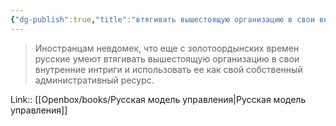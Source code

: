 ```yaml
---
{"dg-publish":true,"title":"втягивать вышестоящую организацию в свои внутренние интриги","tags":["quotes"],"date":"2023-12-18T13:55:10+03:00","modified_at":"2024-01-24T10:26:19+03:00","aliases":"втягивать вышестоящую организацию в свои внутренние интриги","dg-path":"/quotes/202312181355.md","permalink":"/quotes/202312181355/","dgPassFrontmatter":true}
---
```



> Иностранцам невдомек, что еще с золотоордынских времен русские умеют втягивать вышестоящую организацию в свои внутренние интриги и использовать ее как свой собственный административный ресурс.

Link:: [[Openbox/books/Русская модель управления|Русская модель управления]]
